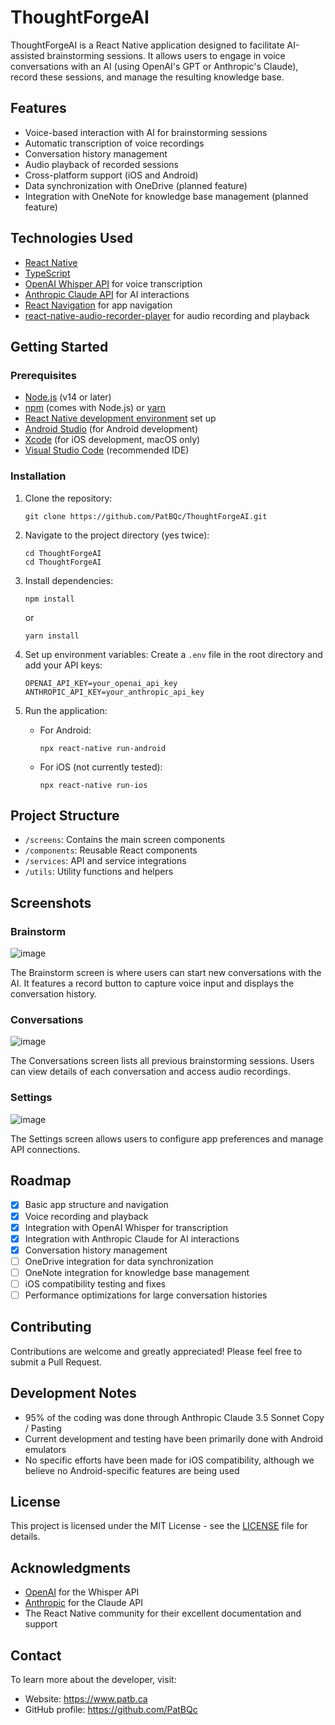 # ThoughtForgeAI

ThoughtForgeAI is a React Native application designed to facilitate AI-assisted brainstorming sessions. It allows users to engage in voice conversations with an AI (using OpenAI's GPT or Anthropic's Claude), record these sessions, and manage the resulting knowledge base.


## Features

- Voice-based interaction with AI for brainstorming sessions
- Automatic transcription of voice recordings
- Conversation history management
- Audio playback of recorded sessions
- Cross-platform support (iOS and Android)
- Data synchronization with OneDrive (planned feature)
- Integration with OneNote for knowledge base management (planned feature)

## Technologies Used

- [React Native](https://reactnative.dev/)
- [TypeScript](https://www.typescriptlang.org/)
- [OpenAI Whisper API](https://openai.com/research/whisper) for voice transcription
- [Anthropic Claude API](https://www.anthropic.com/) for AI interactions
- [React Navigation](https://reactnavigation.org/) for app navigation
- [react-native-audio-recorder-player](https://github.com/hyochan/react-native-audio-recorder-player) for audio recording and playback

## Getting Started

### Prerequisites

- [Node.js](https://nodejs.org/) (v14 or later)
- [npm](https://www.npmjs.com/) (comes with Node.js) or [yarn](https://yarnpkg.com/)
- [React Native development environment](https://reactnative.dev/docs/environment-setup) set up
- [Android Studio](https://developer.android.com/studio) (for Android development)
- [Xcode](https://developer.apple.com/xcode/) (for iOS development, macOS only)
- [Visual Studio Code](https://code.visualstudio.com/) (recommended IDE)

### Installation

1. Clone the repository:
   ```
   git clone https://github.com/PatBQc/ThoughtForgeAI.git
   ```

2. Navigate to the project directory (yes twice):
   ```
   cd ThoughtForgeAI
   cd ThoughtForgeAI
   ```

3. Install dependencies:
   ```
   npm install
   ```
   or
   ```
   yarn install
   ```

4. Set up environment variables:
   Create a `.env` file in the root directory and add your API keys:
   ```
   OPENAI_API_KEY=your_openai_api_key
   ANTHROPIC_API_KEY=your_anthropic_api_key
   ```

5. Run the application:
   - For Android:
     ```
     npx react-native run-android
     ```
   - For iOS (not currently tested):
     ```
     npx react-native run-ios
     ```

## Project Structure

- `/screens`: Contains the main screen components
- `/components`: Reusable React components
- `/services`: API and service integrations
- `/utils`: Utility functions and helpers

## Screenshots

### Brainstorm
![image](https://github.com/user-attachments/assets/9ebe8d33-ed65-4c2f-ae34-bf5ebcd9230e)

The Brainstorm screen is where users can start new conversations with the AI. It features a record button to capture voice input and displays the conversation history.

### Conversations
![image](https://github.com/user-attachments/assets/2022ddf6-74ff-4ffe-95ea-e93f4815335e)

The Conversations screen lists all previous brainstorming sessions. Users can view details of each conversation and access audio recordings.

### Settings
![image](https://github.com/user-attachments/assets/8be78d6b-e31b-4fcb-a6c9-21c5fcd77701)

The Settings screen allows users to configure app preferences and manage API connections.

## Roadmap

- [x] Basic app structure and navigation
- [x] Voice recording and playback
- [x] Integration with OpenAI Whisper for transcription
- [x] Integration with Anthropic Claude for AI interactions
- [x] Conversation history management
- [ ] OneDrive integration for data synchronization
- [ ] OneNote integration for knowledge base management
- [ ] iOS compatibility testing and fixes
- [ ] Performance optimizations for large conversation histories

## Contributing

Contributions are welcome and greatly appreciated! Please feel free to submit a Pull Request.

## Development Notes

- 95% of the coding was done through Anthropic Claude 3.5 Sonnet Copy / Pasting
- Current development and testing have been primarily done with Android emulators
- No specific efforts have been made for iOS compatibility, although we believe no Android-specific features are being used

## License

This project is licensed under the MIT License - see the [LICENSE](LICENSE) file for details.

## Acknowledgments

- [OpenAI](https://openai.com/) for the Whisper API
- [Anthropic](https://www.anthropic.com/) for the Claude API
- The React Native community for their excellent documentation and support

## Contact

To learn more about the developer, visit:
- Website: https://www.patb.ca
- GitHub profile: https://github.com/PatBQc
